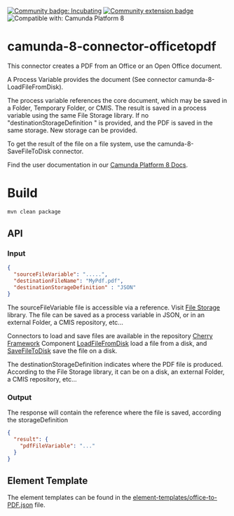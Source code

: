 [![Community badge: Incubating](https://img.shields.io/badge/Lifecycle-Incubating-blue)](https://github.com/Camunda-Community-Hub/community/blob/main/extension-lifecycle.md#incubating-)
[![Community extension badge](https://img.shields.io/badge/Community%20Extension-An%20open%20source%20community%20maintained%20project-FF4700)](https://github.com/camunda-community-hub/community)
![Compatible with: Camunda Platform 8](https://img.shields.io/badge/Compatible%20with-Camunda%20Platform%208-0072Ce)


# camunda-8-connector-officetopdf

This connector creates a PDF from an Office or an Open Office document.

A Process Variable provides the document (See connector camunda-8-LoadFileFromDisk).

The process variable references the core document, which may be saved in a Folder, Temporary Folder, or CMIS.
The result is saved in a process variable using the same File Storage library. If no "destinationStorageDefinition
" is provided, and the PDF is saved in the same storage. New storage can be provided.

To get the result of the file on a file system, use the camunda-8-SaveFileToDisk connector.

Find the user documentation in our [Camunda Platform 8 Docs](https://docs.camunda.io/docs/components/integration-framework/connectors/out-of-the-box-connectors/slack/).

# Build

```bash
mvn clean package
```

## API

### Input

```json
{
  "sourceFileVariable": ".....",
  "destinationFileName": "MyPdf.pdf",
  "destinationStorageDefinition" : "JSON"
}
```

The sourceFileVariable file is accessible via a reference. Visit [File Storage](https://github.com/camunda-community-hub/zebee-cherry-filestorage) library.
The file can be saved as a process variable in JSON, or in an external Folder, a CMIS repository, etc...

Connectors to load and save files are available in the repository [Cherry Framework](https://github.com/camunda-community-hub/zeebe-cherry-framework)
Component [LoadFileFromDisk](https://github.com/camunda-community-hub/zeebe-cherry-framework/tree/main/src/main/java/io/camunda/cherry/files/LoadFileFromDiskWorker.java) 
load a file from a disk, and [SaveFileToDisk](https://github.com/camunda-community-hub/zeebe-cherry-framework/tree/main/src/main/java/io/camunda/cherry/files/SaveFileToDiskWorker.java) save the file on a disk.

The destinationStorageDefinition indicates where the PDF file is produced. According to the File Storage library, 
it can be on a disk, an external Folder, a CMIS repository, etc...



### Output

The response will contain the reference where the file is saved, according the storageDefinition

```json
{
  "result": {
    "pdfFileVariable": "..."
  }
}

```

## Element Template

The element templates can be found in the [element-templates/office-to-PDF.json](element-templates/office-to-PDF.json) file.